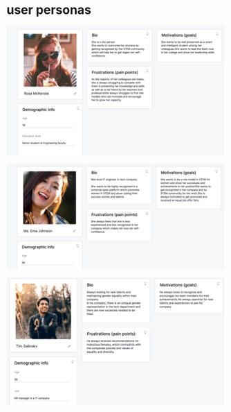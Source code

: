 
# user personas

![user persona 1](images/user-persona1.png)

![user persona 2](images/user-persona2.png)

![user persona 3](images/user-persona3.png)
